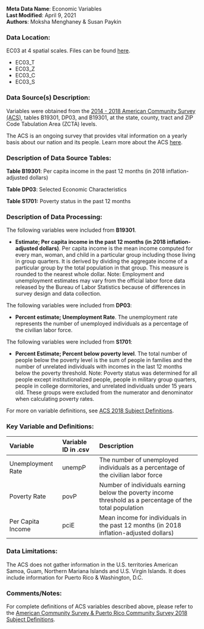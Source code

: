 **Meta Data Name**: Economic Variables  
**Last Modified**: April 9, 2021  
**Authors**: Moksha Menghaney & Susan Paykin

### Data Location: 
EC03 at 4 spatial scales. Files can be found [here](/data_final).
* EC03_T  
* EC03_Z  
* EC03_C  
* EC03_S  

### Data Source(s) Description:  

Variables were obtained from the [2014 - 2018 American Community Survey (ACS)](https://data.census.gov), tables B19301, DP03, and B19301, at the state, county, tract and ZIP Code Tabulation Area (ZCTA) levels.

The ACS is an ongoing survey that provides vital information on a yearly basis about our nation and its people. Learn more about the ACS [here](https://www.census.gov/programs-surveys/acs/about.html). 

### Description of Data Source Tables:

**Table B19301**: Per capita income in the past 12 months (in 2018 inflation-adjusted dollars) <br>

**Table DP03**: Selected Economic Characteristics <br>

**Table S1701:** Poverty status in the past 12 months

### Description of Data Processing: 

The following variables were included from **B19301**.

  * **Estimate; Per capita income in the past 12 months (in 2018 inflation-adjusted dollars)**. Per capita income is the mean income computed for every man, woman, and child in a particular group including those living in group quarters. It is derived by dividing the aggregate income of a particular group by the total population in that group. This measure is rounded to the nearest whole dollar. Note: Employment and unemployment estimates may vary from the official labor force data released by the Bureau of Labor Statistics because of differences in survey design and data collection. 
  
The following variables were included from **DP03**:
  * **Percent estimate; Unemployment Rate**. The unemployment rate represents the number of unemployed individuals as a percentage of the civilian labor force. 
 
The following variables were included from **S1701**:
  * **Percent Estimate; Percent below poverty level**. The total number of people below the poverty level is the sum of people in families and the number of unrelated individuals with incomes in the last 12 months below the poverty threshold. Note: Poverty status was determined for all people except institutionalized people, people in military group quarters, people in college dormitories, and unrelated individuals under 15 years old. These groups were excluded from the numerator and denominator when calculating poverty rates.

For more on variable definitions, see [ACS 2018 Subject Definitions](https://www2.census.gov/programs-surveys/acs/tech_docs/subject_definitions/2018_ACSSubjectDefinitions.pdf). 
  
### Key Variable and Definitions:

| Variable | Variable ID in .csv | Description |
|:---------|:--------------------|:------------|
| Unemployment Rate | unempP | The number of unemployed individuals as a percentage of the civilian labor force|
| Poverty Rate | povP | Number of individuals earning below the poverty income threshold as a percentage of the total population |
| Per Capita Income | pciE | Mean income for individuals in the past 12 months (in 2018 inflation-adjusted dollars) |

### Data Limitations:
The ACS does not gather information in the U.S. territories American Samoa, Guam, Northern Mariana Islands and U.S. Virgin Islands. It does include information for Puerto Rico & Washington, D.C. 

### Comments/Notes:
For complete definitions of ACS variables described above, please refer to the [American Community Survey & Puerto Rico Community Survey 2018 Subject Definitions](https://www2.census.gov/programs-surveys/acs/tech_docs/subject_definitions/2018_ACSSubjectDefinitions.pdf). 
